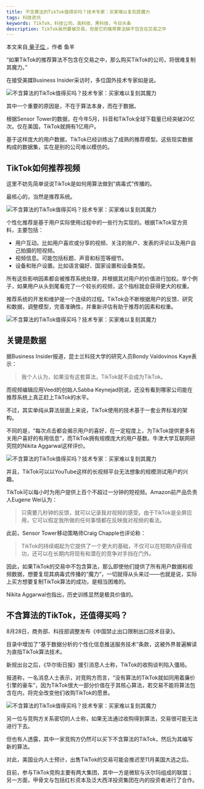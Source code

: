 ```yaml
---
title: 不含算法的TikTok值得买吗？技术专家：买家难以复刻其魔力
tags: 科技资讯
keywords: TikTok，科技公司，高科技，黑科技，今日头条
description: TikTok虽然要被交易，但是它的推荐算法缺不包含在交易之中
---
```


本文来自[ 量子位 ](https://www.toutiao.com/i6869978291684508171/)，作者 鱼羊

“如果TikTok的推荐算法不包含在交易之中，那么购买TikTok的公司，将很难复制其魔力。”

在接受美媒Business Insider采访时，多位国外技术专家如是说。

![不含算法的TikTok值得买吗？技术专家：买家难以复刻其魔力](http://cc.cocimg.com/api/uploads/image/20200908/1599557565906924.jpg)

其中一个重要的原因是，不在于算法本身，而在于数据。

根据Sensor Tower的数据，在今年5月，抖音和TikTok全球下载量已经突破20亿次。仅在美国，TikTok就拥有1亿用户。

基于这样庞大的用户数据，TikTok已经训练出了成熟的推荐模型。这些现实数据构成的数据集，实在是别的公司难以模仿的。

## TikTok如何推荐视频

这里不妨先简单说说TikTok是如何用算法做到“病毒式”传播的。

最核心的，当然是推荐系统。

![不含算法的TikTok值得买吗？技术专家：买家难以复刻其魔力](http://api.cocoachina.com/uploads//image/20200908/1599557566499182.jpg)

个性化推荐是基于用户实际使用过程中的一些行为实现的。根据TikTok官方资料，主要包括：

- 用户互动。比如用户喜欢或分享的视频、关注的账户、发表的评论以及用户自己拍摄的短视频。
- 视频信息。可能包括标题、声音和标签等细节。
- 设备和账户设置。比如语言偏好、国家设置和设备类型。

所有这些影响因素都会被推荐系统处理，并根据其对用户的价值进行加权。举个例子，如果用户从头到尾看完了一个较长的视频，这个指标就会获得更大的权重。

推荐系统的开发和维护是一个连续的过程。TikTok会不断根据用户的反馈、研究和数据，调整模型，完善准确性，并重新评估有助于推荐的因素和权重。

![不含算法的TikTok值得买吗？技术专家：买家难以复刻其魔力](http://api.cocoachina.com/uploads//image/20200908/1599557566938917.jpg)

## 关键是数据

据Business Insider报道，昆士兰科技大学的研究人员Bondy Valdovinos Kaye表示：

> 我个人认为，如果没有这套算法，TikTok就不会成为TikTok。

而视频编辑应用Veed的创始人Sabba Keynejad则说，还没有看到哪家公司能在推荐系统上真正赶上TikTok的水平。

不过，其实单纯从算法层面上来说，TikTok使用的技术基于一套业界标准的架构。

不同的是，“每次点击都会揭示用户的喜好，在一定程度上，为TikTok提供更多有关用户喜好的有用信息”，而TikTok拥有规模庞大的用户基数。牛津大学互联网研究院的Nikita Aggarwal这样评价。

![不含算法的TikTok值得买吗？技术专家：买家难以复刻其魔力](http://api.cocoachina.com/uploads//image/20200908/1599557567282675.jpg)

并且，TikTok可以以YouTube这样的长视频平台无法想象的规模测试用户的兴趣。

TikTok可以每小时为用户提供上百个不超过一分钟的短视频。Amazon前产品负责人Eugene Wei认为：

> 只需要几秒钟的反馈，就可以记录我对视频的感受。由于TikTok是全屏应用，它可以假定我所做的任何事情都在反映我对视频的看法。

此前，Sensor Tower移动策略师Craig Chapple也评论称：

> TikTok的持续崛起为它提供了一个更大的基础，不仅可以在短期内获得成功，还可以在长期内将现有和潜在的竞争对手挡在门外。

因此，如果TikTok的交易中不包含算法，那么即使他们提供了所有用户数据和视频数据，想要复现其病毒式传播的“魔力”，一切就得从头来过——也就是说，实际上买方想要复制TikTok算法的成功，是相当困难的。

Nikita Aggarwal也指出，历史训练显然是极具价值的。

## 不含算法的TikTok，还值得买吗？

8月28日，商务部、科技部调整发布《中国禁止出口限制出口技术目录》。

目录中增加了“基于数据分析的个性化信息推送服务技术”条款，这被外界普遍解读为直指TikTok算法技术。

新规出台之后，《华尔街日报》援引消息人士称，TikTok的收购谈判陷入僵局。

报道称，一名消息人士表示，对竞购方而言，“没有算法的TikTok就如同用着廉价引擎的豪车”，因为TikTok很大一部分价值在于其核心算法，若交易不能将算法包含在内，将完全改变他们收购TikTok的愿景。

![不含算法的TikTok值得买吗？技术专家：买家难以复刻其魔力](http://api.cocoachina.com/uploads//image/20200908/1599557567375540.jpg)

另一位与竞购方关系密切的人士称，如果无法通过收购得到算法，交易很可能无法进行下去。

但也有人透露，其中一家竞购方仍然可以买下不含算法的TikTok，然后为其编写新的算法。

对此，美国业内人士预计，出售TikTok的交易可能会推迟至11月美国大选之后。

目前，参与TikTok竞购主要有两大集团，其中一方是微软与沃尔玛组成的联盟；另一方面，甲骨文与包括红杉资本及泛大西洋投资集团在内的投资者进行了合作。